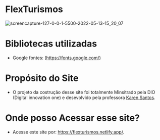 # FlexTurismos
![screencapture-127-0-0-1-5500-2022-05-13-15_20_07](https://user-images.githubusercontent.com/102835801/168345027-ec1822f1-b526-42d0-85b9-a3d21ea1d0a8.png)

# Bibliotecas utilizadas
 - Google fontes: (https://fonts.google.com/)

# Propósito do Site
 - <p> O projeto da costrução desse site foi totalmente Minsitrado pela DIO (Digital innovation one) e desevolvido pela professora  <a href="http://gitlab.com/karensantos/project-flexbox-dio" target="_blank" rel="external">Karen Santos</a>.</p>
 
 # Onde posso Acessar esse site?
 
- Acesse este site por: https://flexturismos.netlify.app/.
  
